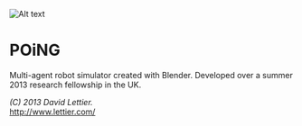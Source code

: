 ![Alt text](https://raw.github.com/lettier/blendersim/master/screenshot.jpg)
 
# POiNG
 
Multi-agent robot simulator created with Blender. Developed over a summer 2013 research fellowship in the UK.   
 
_(C) 2013 David Lettier._  
http://www.lettier.com/